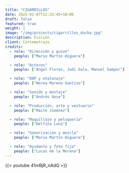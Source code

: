 ```yaml
---
title: "CIGARRILLOS"
date: 2025-01-07T12:33:45+10:00
draft: false
featured: true
weight: 1
image: "/img/projects/cigarrillos_ducha.jpg"
description: Ficción
client: Cortometraje
credits:
  - role: "Dirección y guion"
    people: ["Mario Martín Higuera"]

  - role: "Actores"
    people: ["Ángel Flores, Judi Gala, Manuel Samper"]

  - role: "DOP y etalonaje"
    people: ["Nerea Moreno Santiso"]

  - role: "Sonido y montaje"
    people: ["Andrés Gese"]

  - role: "Producción, arte y vestuario"
    people: ["Maite Jiménez"]

  - role: "Maquillaje y peluquería"
    people: ["Delfina Luna"]

  - role: "Sonorización y mezcla"
    people: ["Mario Martín Higuera"]

  - role: "Ayudante y foto fija"
    people: ["Lucas de la Morena"]
---
```

{{< youtube 41mBjR_nAdQ >}}
